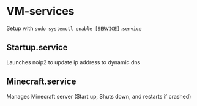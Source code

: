 # VM-services
Setup with `sudo systemctl enable [SERVICE].service`

## Startup.service
Launches noip2 to update ip address to dynamic dns

## Minecraft.service
Manages Minecraft server (Start up, Shuts down, and restarts if crashed)
